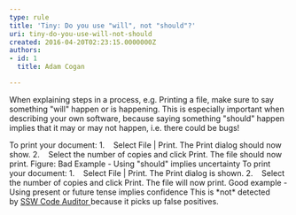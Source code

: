 ```yaml
---
type: rule
title: 'Tiny: Do you use "will", not "should"?'
uri: tiny-do-you-use-will-not-should
created: 2016-04-20T02:23:15.0000000Z
authors:
- id: 1
  title: Adam Cogan

---
```


​​When explaining steps in a process, e.g. Printing a file, make sure to say something "will" happen or is happening. This is especially important when describing your own software, because saying something "should" happen implies that it may or may not happen, i.e. there could be bugs!
 
​To print your document:
1.    Select File | Print. The Print dialog should now show.
2.    Select the number of copies and click Print. The file should now print.
Figure: Bad Example - Using "should" implies uncertainty
To print your document:
1.    Select File | Print. The Print dialog is shown.
2.    Select the number of copies and click Print. The file will now print.​
Good example - Using present or future tense implies confidence
This is \*not\* detected by [SSW Code Auditor ​](https&#58;//www.ssw.com.au/ssw/CodeAuditor/)because it picks up false positives.​
